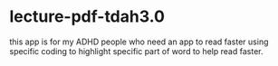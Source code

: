 # lecture-pdf-tdah3.0
this app is for my ADHD people who need an app to read faster using specific coding to highlight specific part of word to help read faster.
